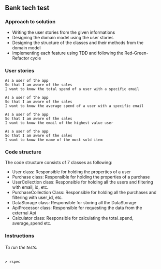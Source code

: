 ## Bank tech test

### Approach to solution
- Writing the user stories from the given informations
- Designing the domain model using the user stories
- Designing the structure of the classes and their methods from the domain model
- Implementing each feature using TDD and following the Red-Green-Refactor cycle

### User stories

```
As a user of the app
So that I am aware of the sales
I want to know the total spend of a user with a specific email

As a user of the app
So that I am aware of the sales
I want to know the average spend of a user with a specific email

As a user of the app
So that I am aware of the sales
I want to know the email of the highest value user

As a user of the app
So that I am aware of the sales
I want to know the name of the most sold item

```

### Code structure

The code structure consists of 7 classes as following:
- User class: Responsible for holding the properties of a user
- Purchase class: Responsible for holding the properties of a purchase
- UserCollection class: Responsible for holding all the users and filtering with email, id, etc.
- PurchaseCollection Class: Responsible for holding all the purchases and filtering with user_id, etc.
- DataStorage class: Responsible for storing all the DataStorage
- ApiProcessor class: Responsible for requesting the data from the external Api
- Calculator class: Responsible for calculating the total_spend, average_spend etc.


### Instructions


###### To run the tests:
```
> rspec
```
